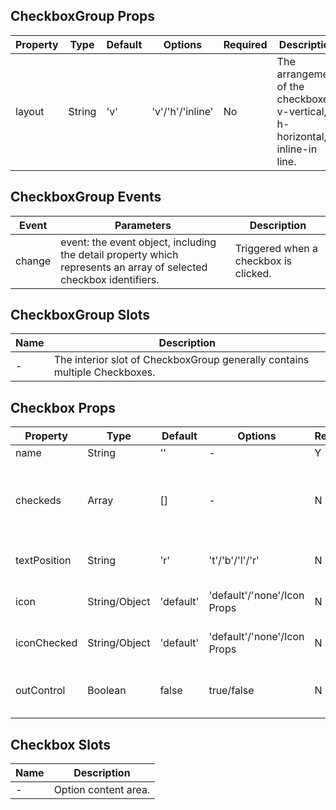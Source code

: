 ## CheckboxGroup Props

| Property | Type   | Default | Options          | Required | Description                                                                  |
| -------- | ------ | ------- | ---------------- | -------- | ---------------------------------------------------------------------------- |
| layout   | String | 'v'     | 'v'/'h'/'inline' | No       | The arrangement of the checkboxes, v-vertical, h-horizontal, inline-in line. |

## CheckboxGroup Events

| Event  | Parameters                                                                                                         | Description                           |
| ------ | ------------------------------------------------------------------------------------------------------------------ | ------------------------------------- |
| change | event: the event object, including the detail property which represents an array of selected checkbox identifiers. | Triggered when a checkbox is clicked. |

## CheckboxGroup Slots

| Name | Description                                                                |
| ---- | -------------------------------------------------------------------------- |
| -    | The interior slot of CheckboxGroup generally contains multiple Checkboxes. |

## Checkbox Props

| Property     | Type          | Default   | Options                     | Required | Description                                                         |
| ------------ | ------------- | --------- | --------------------------- | -------- | ------------------------------------------------------------------- |
| name         | String        | ''        | -                           | Y        | Identifier.                                                         |
| checkeds     | Array         | []        | -                           | N        | An array of selected checkbox identifiers within the CheckboxGroup. |
| textPosition | String        | 'r'       | 't'/'b'/'l'/'r'             | N        | The position of the option content area.                            |
| icon         | String/Object | 'default' | 'default'/'none'/Icon Props | N        | The content of the unselected option icon area.                     |
| iconChecked  | String/Object | 'default' | 'default'/'none'/Icon Props | N        | The content of the selected option icon area.                       |
| outControl   | Boolean       | false     | true/false                  | N        | Whether the selection state is controlled externally.               |

## Checkbox Slots

| Name | Description          |
| ---- | -------------------- |
| -    | Option content area. |
